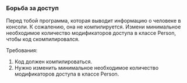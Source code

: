 
### Борьба за доступ

Перед тобой программа, которая выводит информацию о человеке в консоли. К сожалению, она не компилируется.
Измени минимальное необходимое количество модификаторов доступа в классе Person, чтобы код скомпилировался.


Требования:
1.	Код должен компилироваться.
2.	Нужно изменить минимальное необходимое количество модификаторов доступа в классе Person.


